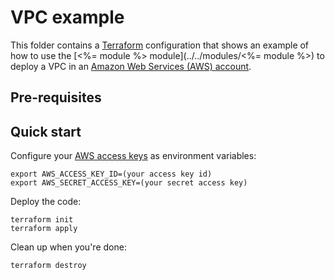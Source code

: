 # VPC example

This folder contains a [Terraform](https://www.terraform.io/) configuration that shows an example of how to use the [<%= module %> module](../../modules/<%= module %>) to deploy a VPC in an [Amazon Web Services (AWS) 
account](http://aws.amazon.com/).

## Pre-requisites


## Quick start

Configure your [AWS access 
keys](http://docs.aws.amazon.com/general/latest/gr/aws-sec-cred-types.html#access-keys-and-secret-access-keys) as 
environment variables:

```
export AWS_ACCESS_KEY_ID=(your access key id)
export AWS_SECRET_ACCESS_KEY=(your secret access key)
```

Deploy the code:

```
terraform init
terraform apply
```

Clean up when you're done:

```
terraform destroy
```
